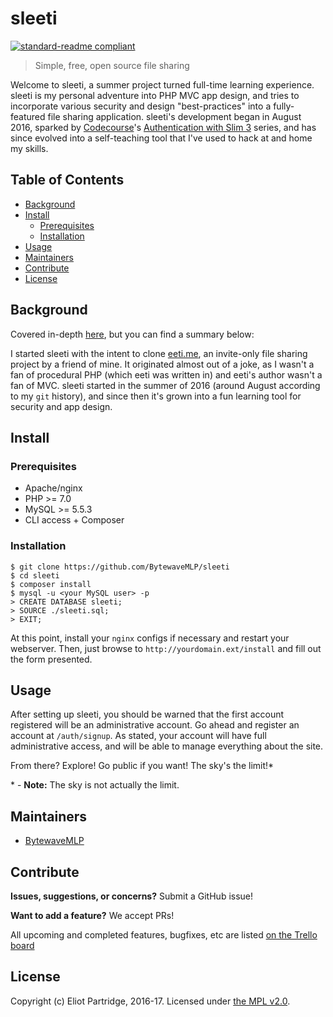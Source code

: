 # sleeti

[![standard-readme compliant](https://img.shields.io/badge/readme%20style-standard-brightgreen.svg?style=flat-square)](https://github.com/RichardLitt/standard-readme)

> Simple, free, open source file sharing

Welcome to sleeti, a summer project turned full-time learning experience. sleeti is my personal adventure into PHP MVC app design, and tries to incorporate various security and design "best-practices" into a fully-featured file sharing application. sleeti's development began in August 2016, sparked by [Codecourse](https://www.youtube.com/user/phpacademy)'s [Authentication with Slim 3](https://www.youtube.com/watch?v=RhcQXFeor9g&list=PLfdtiltiRHWGc_yY90XRdq6mRww042aEC) series, and has since evolved into a self-teaching tool that I've used to hack at and home my skills.

## Table of Contents

- [Background](#background)
- [Install](#install)
    - [Prerequisites](#prerequisites)
	- [Installation](#installation)
- [Usage](#usage)
- [Maintainers](#maintainers)
- [Contribute](#contribute)
- [License](#license)

## Background

Covered in-depth [here](https://bytewave.antigravities.net/blog/2017/06/02/looking-back-sleeti/), but you can find a summary below:

I started sleeti with the intent to clone [eeti.me](https://eeti.me), an invite-only file sharing project by a friend of mine. It originated almost out of a joke, as I wasn't a fan of procedural PHP (which eeti was written in) and eeti's author wasn't a fan of MVC. sleeti started in the summer of 2016 (around August according to my `git` history), and since then it's grown into a fun learning tool for security and app design.

## Install

### Prerequisites

- Apache/nginx
- PHP >= 7.0
- MySQL >= 5.5.3
- CLI access + Composer

### Installation

```
$ git clone https://github.com/BytewaveMLP/sleeti
$ cd sleeti
$ composer install
$ mysql -u <your MySQL user> -p
> CREATE DATABASE sleeti;
> SOURCE ./sleeti.sql;
> EXIT;
```

At this point, install your `nginx` configs if necessary and restart your webserver. Then, just browse to  `http://yourdomain.ext/install` and fill out the form presented.

## Usage

After setting up sleeti, you should be warned that the first account registered will be an administrative account. Go ahead and register an account at `/auth/signup`. As stated, your account will have full administrative access, and will be able to manage everything about the site.

From there? Explore! Go public if you want! The sky's the limit!*

\* - **Note:** The sky is not actually the limit.

## Maintainers

- [BytewaveMLP](https://github.com/BytewaveMLP)

## Contribute

**Issues, suggestions, or concerns?** Submit a GitHub issue!

**Want to add a feature?** We accept PRs!

All upcoming and completed features, bugfixes, etc are listed [on the Trello board](https://trello.com/b/e5rzo48n/sleeti)

## License

Copyright (c) Eliot Partridge, 2016-17. Licensed under [the MPL v2.0](/LICENSE).
